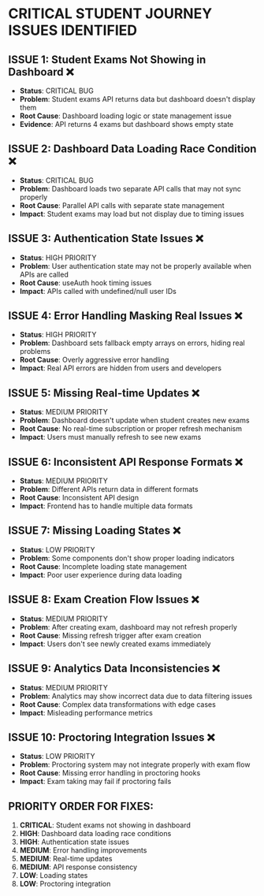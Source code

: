 # CRITICAL STUDENT JOURNEY ISSUES IDENTIFIED

## **ISSUE 1: Student Exams Not Showing in Dashboard** ❌
- **Status**: CRITICAL BUG
- **Problem**: Student exams API returns data but dashboard doesn't display them
- **Root Cause**: Dashboard loading logic or state management issue
- **Evidence**: API returns 4 exams but dashboard shows empty state

## **ISSUE 2: Dashboard Data Loading Race Condition** ❌
- **Status**: CRITICAL BUG  
- **Problem**: Dashboard loads two separate API calls that may not sync properly
- **Root Cause**: Parallel API calls with separate state management
- **Impact**: Student exams may load but not display due to timing issues

## **ISSUE 3: Authentication State Issues** ❌
- **Status**: HIGH PRIORITY
- **Problem**: User authentication state may not be properly available when APIs are called
- **Root Cause**: useAuth hook timing issues
- **Impact**: APIs called with undefined/null user IDs

## **ISSUE 4: Error Handling Masking Real Issues** ❌
- **Status**: HIGH PRIORITY
- **Problem**: Dashboard sets fallback empty arrays on errors, hiding real problems
- **Root Cause**: Overly aggressive error handling
- **Impact**: Real API errors are hidden from users and developers

## **ISSUE 5: Missing Real-time Updates** ❌
- **Status**: MEDIUM PRIORITY
- **Problem**: Dashboard doesn't update when student creates new exams
- **Root Cause**: No real-time subscription or proper refresh mechanism
- **Impact**: Users must manually refresh to see new exams

## **ISSUE 6: Inconsistent API Response Formats** ❌
- **Status**: MEDIUM PRIORITY
- **Problem**: Different APIs return data in different formats
- **Root Cause**: Inconsistent API design
- **Impact**: Frontend has to handle multiple data formats

## **ISSUE 7: Missing Loading States** ❌
- **Status**: LOW PRIORITY
- **Problem**: Some components don't show proper loading indicators
- **Root Cause**: Incomplete loading state management
- **Impact**: Poor user experience during data loading

## **ISSUE 8: Exam Creation Flow Issues** ❌
- **Status**: MEDIUM PRIORITY
- **Problem**: After creating exam, dashboard may not refresh properly
- **Root Cause**: Missing refresh trigger after exam creation
- **Impact**: Users don't see newly created exams immediately

## **ISSUE 9: Analytics Data Inconsistencies** ❌
- **Status**: MEDIUM PRIORITY
- **Problem**: Analytics may show incorrect data due to data filtering issues
- **Root Cause**: Complex data transformations with edge cases
- **Impact**: Misleading performance metrics

## **ISSUE 10: Proctoring Integration Issues** ❌
- **Status**: LOW PRIORITY
- **Problem**: Proctoring system may not integrate properly with exam flow
- **Root Cause**: Missing error handling in proctoring hooks
- **Impact**: Exam taking may fail if proctoring fails

## **PRIORITY ORDER FOR FIXES:**
1. **CRITICAL**: Student exams not showing in dashboard
2. **HIGH**: Dashboard data loading race conditions
3. **HIGH**: Authentication state issues
4. **MEDIUM**: Error handling improvements
5. **MEDIUM**: Real-time updates
6. **MEDIUM**: API response consistency
7. **LOW**: Loading states
8. **LOW**: Proctoring integration